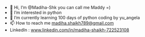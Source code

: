 - 👋 Hi, I’m @Madiha-Shk you can call me Maddy =)
- 👀 I’m interested in python
- 🌱 I’m currently learning 100 days of python coding by yu_angela
- 📫 How to reach me madiha.shaikh789@gmail.com
- LinkedIn : www.linkedin.com/in/madiha-shaikh-722523108

<!---
Madiha-Shk/Madiha-Shk is a ✨ special ✨ repository because its `README.md` (this file) appears on your GitHub profile.
You can click the Preview link to take a look at your changes.
--->
